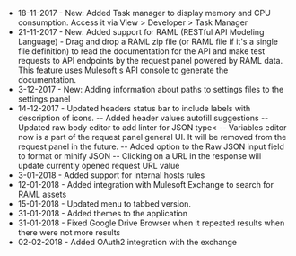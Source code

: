 - 18-11-2017 - New: Added Task manager to display memory and CPU consumption. Access it via View > Developer > Task Manager
- 21-11-2017 - New: Added support for RAML (RESTful API Modeling Language) - Drag and drop a RAML zip file (or RAML file if it's a single file definition) to read the documentation for the API and make test requests to API endpoints by the request panel powered by RAML data. This feature uses Mulesoft's API console to generate the documentation.
- 3-12-2017 - New: Adding information about paths to settings files to the settings panel
- 14-12-2017 - Updated headers status bar to include labels with description of icons.
-- Added header values autofill suggestions
-- Updated raw body editor to add linter for JSON type<
-- Variables editor now is a part of the request panel general UI. It will be removed from the request panel in the future.
-- Added option to the Raw JSON input field to format or minify JSON
-- Clicking on a URL in the response will update currently opened request URL value
- 3-01-2018 - Added support for internal hosts rules
- 12-01-2018 - Added integration with Mulesoft Exchange to search for RAML assets
- 15-01-2018 - Updated menu to tabbed version.
- 31-01-2018 - Added themes to the application
- 31-01-2018 - Fixed Google Drive Browser when it repeated results when there were not more results
- 02-02-2018 - Added OAuth2 integration with the exchange
